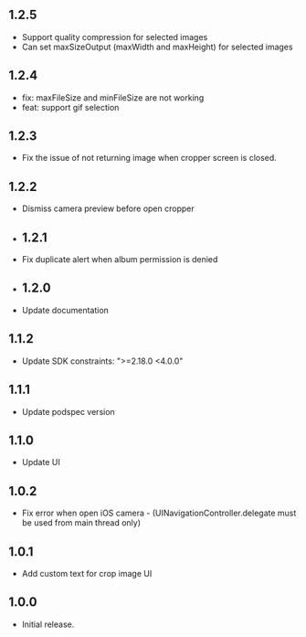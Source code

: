 ## 1.2.5

* Support quality compression for selected images
* Can set maxSizeOutput (maxWidth and maxHeight) for selected images

## 1.2.4

- fix: maxFileSize and minFileSize are not working
- feat: support gif selection

## 1.2.3

- Fix the issue of not returning image when cropper screen is closed.

## 1.2.2

- Dismiss camera preview before open cropper

- ## 1.2.1

- Fix duplicate alert when album permission is denied

- ## 1.2.0

- Update documentation

## 1.1.2

- Update SDK constraints: ">=2.18.0 <4.0.0"

## 1.1.1

- Update podspec version

## 1.1.0

- Update UI

## 1.0.2

- Fix error when open iOS camera - (UINavigationController.delegate must be used from main thread only)

## 1.0.1

- Add custom text for crop image UI

## 1.0.0

- Initial release.
